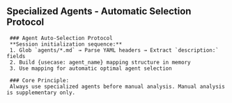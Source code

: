  ## Specialized Agents - Automatic Selection Protocol
     ### Agent Auto-Selection Protocol
     **Session initialization sequence:**
     1. Glob `agents/*.md` → Parse YAML headers → Extract `description:` fields
     2. Build {usecase: agent_name} mapping structure in memory
     3. Use mapping for automatic optimal agent selection

     ### Core Principle:
     Always use specialized agents before manual analysis. Manual analysis is supplementary only.
